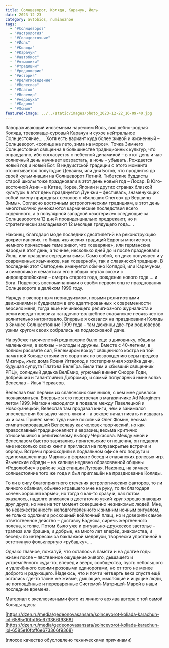 ```yaml
---
title: Солнцеворот, Коляда, Карачун, Йолъ
date: 2023-12-23
category: avtobios, numinoznoe
tags:
  - "#Солнцеворот"
  - "#астрология"
  - "#Солнцестояние"
  - "#Йоль"
  - "#Коляда"
  - "#Карачун"
  - "#автобиос"
  - "#язычники"
  - "#традиции"
  - "#родноверие"
  - "#история"
  - "#религиоведение"
  - "#Велеслав"
  - "#Платов"
  - "#Велемир"
  - "#медовуха"
  - "#Бадняк"
  - "#Фомин"
featured-image: ../../static/images/photo_2023-12-22_16-09-40.jpg
---
```

Завораживающий иноземным наречием Йоль, волшебно-родная Коляда, тревожаще-суровый Карачун и сухое нейтральное Солнцестояние… . Хотя есть вариант куда более живой и жизненный – Солнцеворот. «солнце на лето, зима на мороз». Точка Зимнего Солнцестояния священна в большинстве традиционных культур, что оправданно, ибо согласуется с небесной динамикой – в этот день и час солнечный день начинает возрастать, а ночь – убывать. Рождается новый год и новый Бог. В индуистской традиции с этого момента отсчитывается полугодие Деваяны, или дня Богов, что продлится до своей кульминации на Солнцеворот Летний. Тибетские буддисты старой школы тоже праздновали в этот день новый год – Лосар. В Юго-восточной Азии – в Китае, Корее, Японии и других странах близкой культуры в этот день празднуется Дунчжи – фестиваль, знаменующих собой смену природных сезонов с «Больших Снегов» до Вершины Зимы».
Согласно восточным астрологическим традициям, в этот день многотысячно умножаются кармические последствия всего содеянного, а в популярной западной «эзотерике» следующие за Солнцеворотом 12 дней провиденциально предрекают, но и стратегически закладывают 12 месяцев грядущего года… .

Наконец, благодаря моде последних десятилетий на реконструкцию дохристианских, то бишь языческих традиций Европы многие хоть немного причастные теме знают, что «северяне», или германские народы в этот день, а точнее, несколько дней до и после праздновали Йоль, или праздник середины зимы. Само собой, он дико популярен и у современных язычников, как «северной», так и славянской традиции. В последней этот Святодень именуется обычно Колядой, или Карачуном, и символика и семантика его в общих чертах схожи с индоевропейскими – смерть старого года, рождение нового года … и Бога. Поделюсь воспоминаниями о своём первом опыте празднования Солнцеворота в далёком 1999 году.

Наряду с экспортным неоиндуизмом, новыми религиозными движениями и буддизмом в его адаптированных к современности версиях меня, тогда ещё начинающего религиозного журналиста и религиоведа-полевика загадочно-волшебное славянское неоязычество волнительно интриговало. Впервые я оказался на праздновании Коляды в Зимнее Солнцестояние 1999 года – там дюжины две-три родноверов узким кругом своих собрались на подмосковной даче.

На рубеже тысячелетий родноверие было еще в диковинку, общины маленькими, а волхвы - молоды и дружны. Вместе с 40-летним, в полном расцвете сил, Велемиром вокруг священного костра на той памятной Коляде стояли его соратник по возрождению веры предков Мизгирь, _кнес_ дома Ясеня Иггволод и гостеприимная хозяйка дачи, будущая супруга Платова ВелеГра. Были там и «бывший священник РПЦ», солидный дядька ВелЕмир, угрюмый викинг Снорри Годи, добрейший и талантливый Добромир, и самый популярный ныне волхв Велеслав – Илья Черкасов.

Велеслав был первым из славянских язычников, с кем мне довелось познакомиться. Впервые я его повстречал в магазинчике Ad Marginem летом 1999. Магазин находился в подвале между Павелецкой и Новокузнецкой, Велеслав там продавал книги, чем и занимался впоследствии большую часть жизни – а вскоре начал писать и издавать их и сам. Привёл меня туда ныне покойный Олег Фомин, весьма симпатизировавший Велеславу как человек творческий, но как православный традиционалист и евразиец весьма критично относившийся к религиозному выбору Черкасова. Между мной и Велеславом быстро завязались приятельские отношения, он подарил мне несколько своих книг и пригласил на полузакрытые встречи и обряды. Встречи происходили в подвальном офисе его подруги и единомышленницы Марины в формате бесед и славянских ролевых игр. Языческие обряды – на капище недавно образованной общины «Родолюбие» в районе ж/д станции Луговая. Наконец, на зимнее солнцестояние того же года я был приглашён на празднование Коляды.

То ли в силу благоприятного стечения астрологических факторов, то ли личного обаяния, обычно игравшего мне на руку, то ли благодаря «очень хорошей карме», но тогда я как-то сразу и, как потом оказалось, надолго вписался в достаточно узкий круг хорошо знающих друг друга, но мне на тот момент совершенно незнакомых людей. Мне, по невежественности неподготовленного к зимним ночным ритуалом, не только одолжили роскошный войлочный плащ, но и доверили самое ответственное действо – доставку Бадняка, сиречь жертвенного полена, к топке. Потом было уже и ритуально-дружеское застолье – трапеза или брашна, и добрые, на много лет вперёд, знакомства, и беседы по интересам за баклажкой медовухи, творчески упрятанной в эстетичную фольклорную «рубашку»….

Однако главное, пожалуй, что осталось в памяти и на долгие годы жизни после – явственное ощущение живого, дышащего и устремлённого куда-то, вперёд и вверх, сообщества, пусть небольшого и увлечённого своими розовыми единорогами, но от того не менее доброго и радующего. Надеюсь, что и почти четверть века спустя ещё остались где-то такие же живые, дышащие, мыслящие и ищущие люди, не поглощённые и переваренные Системой-Матрицей-Марой в наши последние времена.

Материал с эксклюзивными фото из личного архива автора с той самой Коляды здесь:

[https://dzen.ru/media/gedeonovasansara/solncevorot-koliada-karachun-iol-6585e10fbff6e673366f9368](https://dzen.ru/media/gedeonovasansara/solncevorot-koliada-karachun-iol-6585e10fbff6e673366f9368)

(плохое качество обусловлено техническими причинами)

